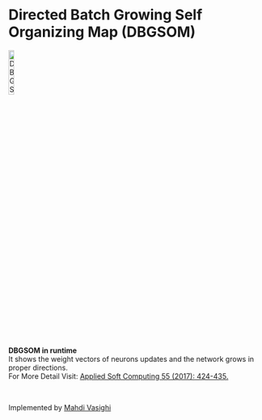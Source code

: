 # Directed Batch Growing Self Organizing Map (DBGSOM)
<img src="http://www.iasbs.ac.ir/~vasighi/dbgsom_flame.gif" alt="DBGSOM" width="15%" height="15%"/>
<div align="bottom"><b>DBGSOM in runtime</b></div>
<div>It shows the weight vectors of neurons updates and the network grows in proper directions.</div>
For More Detail Visit: <a href='https://www.sciencedirect.com/science/article/pii/S1568494617300935'>Applied Soft Computing 55 (2017): 424-435.</a>
<p>&nbsp;</p>
Implemented by <a href='http://www.iasbs.ac.ir/~vasighi/'>Mahdi Vasighi</a></b>
